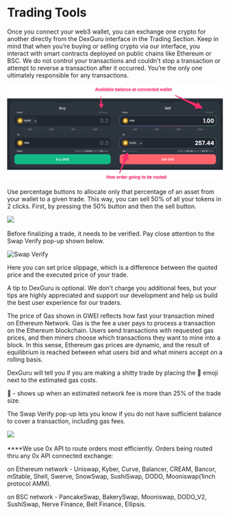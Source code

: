 # Trading Tools

Once you connect your web3 wallet, you can exchange one crypto for another directly from the DexGuru interface in the Trading Section. Keep in mind that when you’re buying or selling crypto via our interface, you interact with smart contracts deployed on public chains like Ethereum or BSC. We do not control your transactions and couldn't stop a transaction or attempt to reverse a transaction after it occurred. You’re the only one ultimately responsible for any transactions.    


![](../.gitbook/assets/_257_57_bnb___dexguru.png)

Use percentage buttons to allocate only that percentage of an asset from your wallet to a given trade. This way, you can sell 50% of all your tokens in 2 clicks. First, by pressing the 50% button and then the sell button. 

![](https://lh6.googleusercontent.com/idN7TwtXafRWTvFvSaul9_6taBLu42dx6tY_koJURIpnuBoeoCkqVJB3sCd_pi3h07W2zeDhTlHB89rwK6X6eFXdSB7RH6nTvDzbbn_2wXBL092-tSwbIHdSOEsB68j0umLB2md7)

Before finalizing a trade, it needs to be verified. Pay close attention to the Swap Verify pop-up shown below.  


![Swap Verify](https://lh6.googleusercontent.com/Fmha7Is23ySNzUPNLP1otlQm4I9Xf53PPCQ_1-J0ZF8ysOsvedjnnB1YVx-fPVk0mlgcb1htfTPzsybVRJp5OPmodi9OMVW5NEZrgpEdroWMqEBP8t-gHW74CQ7BzQQR2Es9gLv-)

Here you can set price slippage, which is a difference between the quoted price and the executed price of your trade.

A tip to DexGuru is optional. We don't charge you additional fees, but your tips are highly appreciated and support our development and help us build the best user experience for our traders. 

The price of Gas shown in GWEI reflects how fast your transaction mined on Ethereum Network. Gas is the fee a user pays to process a transaction on the Ethereum blockchain. Users send transactions with requested gas prices, and then miners choose which transactions they want to mine into a block. In this sense, Ethereum gas prices are dynamic, and the result of equilibrium is reached between what users bid and what miners accept on a rolling basis.

DexGuru will tell you if you are making a shitty trade by placing the 💩 emoji next to the estimated gas costs. 

💩 - shows up when an estimated network fee is more than 25% of the trade size.

The Swap Verify pop-up lets you know if you do not have sufficient balance to cover a transaction, including gas fees. 

![](https://lh6.googleusercontent.com/oaujrISH6XmH-4DNZFoYx9y-n1ECNcyJBeZpZLOoE9UFLRxzJ2mAz8DWNT2TDOKvRXwkdf3JW4L74uQQI9YLESf770bCGlkhxwU5O5JFMPlQB6EsSS6RVyKbk5hqSKSkLmoGoNAR)

  
****We use 0x API to route orders most efficiently. Orders being routed thru any 0x API connected exchange: 

on Ethereum network - Uniswap, Kyber, Curve, Balancer, CREAM, Bancor, mStable, Shell, Swerve, SnowSwap, SushiSwap, DODO, Mooniswap\(1inch protocol AMM\).

on BSC network - PancakeSwap, BakerySwap, Mooniswap, DODO\_V2, SushiSwap, Nerve Finance, Belt Finance, Ellipsis. 

